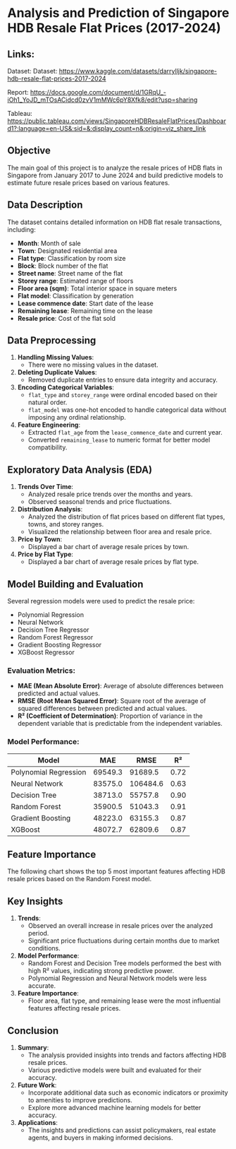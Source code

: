 # Analysis and Prediction of Singapore HDB Resale Flat Prices (2017-2024)

## Links:
Dataset:
Dataset: https://www.kaggle.com/datasets/darrylljk/singapore-hdb-resale-flat-prices-2017-2024

Report: https://docs.google.com/document/d/1GRqU_-iOh1_YoJD_mTOsACidcd0zvV1mMWc6pY8Xfk8/edit?usp=sharing

Tableau: https://public.tableau.com/views/SingaporeHDBResaleFlatPrices/Dashboard1?:language=en-US&:sid=&:display_count=n&:origin=viz_share_link

## Objective
The main goal of this project is to analyze the resale prices of HDB flats in Singapore from January 2017 to June 2024 and build predictive models to estimate future resale prices based on various features.

## Data Description
The dataset contains detailed information on HDB flat resale transactions, including:
- **Month**: Month of sale
- **Town**: Designated residential area
- **Flat type**: Classification by room size
- **Block**: Block number of the flat
- **Street name**: Street name of the flat
- **Storey range**: Estimated range of floors
- **Floor area (sqm)**: Total interior space in square meters
- **Flat model**: Classification by generation
- **Lease commence date**: Start date of the lease
- **Remaining lease**: Remaining time on the lease
- **Resale price**: Cost of the flat sold

## Data Preprocessing
1. **Handling Missing Values**:
   - There were no missing values in the dataset.
2. **Deleting Duplicate Values**:
   - Removed duplicate entries to ensure data integrity and accuracy.
3. **Encoding Categorical Variables**:
   - `flat_type` and `storey_range` were ordinal encoded based on their natural order.
   - `flat_model` was one-hot encoded to handle categorical data without imposing any ordinal relationship.
4. **Feature Engineering**:
   - Extracted `flat_age` from the `lease_commence_date` and current year.
   - Converted `remaining_lease` to numeric format for better model compatibility.

## Exploratory Data Analysis (EDA)
1. **Trends Over Time**:
   - Analyzed resale price trends over the months and years.
   - Observed seasonal trends and price fluctuations.
2. **Distribution Analysis**:
   - Analyzed the distribution of flat prices based on different flat types, towns, and storey ranges.
   - Visualized the relationship between floor area and resale price.
3. **Price by Town**:
   - Displayed a bar chart of average resale prices by town.
4. **Price by Flat Type**:
   - Displayed a bar chart of average resale prices by flat type.

## Model Building and Evaluation
Several regression models were used to predict the resale price:
- Polynomial Regression
- Neural Network
- Decision Tree Regressor
- Random Forest Regressor
- Gradient Boosting Regressor
- XGBoost Regressor

### Evaluation Metrics:
- **MAE (Mean Absolute Error)**: Average of absolute differences between predicted and actual values.
- **RMSE (Root Mean Squared Error)**: Square root of the average of squared differences between predicted and actual values.
- **R² (Coefficient of Determination)**: Proportion of variance in the dependent variable that is predictable from the independent variables.

### Model Performance:

| Model                  | MAE      | RMSE     | R²   |
|------------------------|----------|----------|------|
| Polynomial Regression  | 69549.3  | 91689.5  | 0.72 |
| Neural Network         | 83575.0  | 106484.6 | 0.63 |
| Decision Tree          | 38713.0  | 55757.8  | 0.90 |
| Random Forest          | 35900.5  | 51043.3  | 0.91 |
| Gradient Boosting      | 48223.0  | 63155.3  | 0.87 |
| XGBoost                | 48072.7  | 62809.6  | 0.87 |

## Feature Importance
The following chart shows the top 5 most important features affecting HDB resale prices based on the Random Forest model.

## Key Insights
1. **Trends**:
   - Observed an overall increase in resale prices over the analyzed period.
   - Significant price fluctuations during certain months due to market conditions.
2. **Model Performance**:
   - Random Forest and Decision Tree models performed the best with high R² values, indicating strong predictive power.
   - Polynomial Regression and Neural Network models were less accurate.
3. **Feature Importance**:
   - Floor area, flat type, and remaining lease were the most influential features affecting resale prices.

## Conclusion
1. **Summary**:
   - The analysis provided insights into trends and factors affecting HDB resale prices.
   - Various predictive models were built and evaluated for their accuracy.
2. **Future Work**:
   - Incorporate additional data such as economic indicators or proximity to amenities to improve predictions.
   - Explore more advanced machine learning models for better accuracy.
3. **Applications**:
   - The insights and predictions can assist policymakers, real estate agents, and buyers in making informed decisions.


